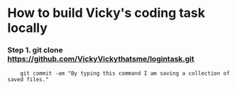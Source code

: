 # How to build Vicky's coding task locally
### Step 1. git clone https://github.com/VickyVickythatsme/logintask.git

		git commit -am "By typing this command I am saving a collection of saved files."

